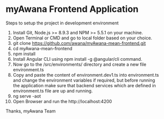 # myAwana Frontend Application
Steps to setup the project in development environment

1. Install Git, Node.js >= 8.9.3 and NPM >= 5.5.1 on your machine.
2. Open Terminal or CMD  and go to local folder based on your choice.
3. git clone https://github.com/awana/myAwana-mean-frontend.git 
4. cd myAwana-mean-frontend
5. npm install
6. Install Angular CLI using npm install -g @angular/cli command.
7. Now go to the /src/environments/ directory and create a new file environment.ts
8. Copy and paste the content of environment.dev1.ts into environment.ts and change the environment variables if required, but before running the application make sure that backend services which are defined in environment.ts file are up and running.
9. ng serve -aot
10. Open Browser and run the http://localhost:4200


Thanks,
myAwana Team
